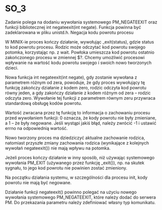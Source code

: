 # SO_3

Zadanie polega na dodaniu wywołania systemowego PM_NEGATEEXIT oraz funkcji bibliotecznej int negateexit(int negate). Funkcja powinna być zadeklarowana w pliku unistd.h.
Negacja kodu powrotu procesu

W MINIX-ie proces kończy działanie, wywołując _exit(status), gdzie status to kod powrotu procesu. Rodzic może odczytać kod powrotu swojego potomka, korzystając np. z wait. Powłoka umieszcza kod powrotu ostatnio zakończonego procesu w zmiennej $?. Chcemy umożliwić procesowi wpływanie na wartość kodu powrotu swojego i swoich nowo tworzonych dzieci.

Nowa funkcja int negateexit(int negate), gdy zostanie wywołana z parametrem różnym od zera, powoduje, że gdy proces wywołujący tę funkcję zakończy działanie z kodem zero, rodzic odczyta kod powrotu równy jeden, a gdy zakończy działanie z kodem różnym od zera – rodzic odczyta zero. Wywołanie tej funkcji z parametrem równym zeru przywraca standardową obsługę kodów powrotu.

Wartość zwracana przez tę funkcję to informacja o zachowaniu procesu przed wywołaniem funkcji: 0 oznacza, że kody powrotu nie były zmieniane, a 1 – że były negowane. Jeśli wystąpi jakiś błąd, należy zwrócić -1 i ustawić errno na odpowiednią wartość.

Nowo tworzony proces ma dziedziczyć aktualne zachowanie rodzica, natomiast przyszłe zmiany zachowania rodzica (wynikające z kolejnych wywołań negateexit()) nie mają wpływu na potomka.

Jeżeli proces kończy działanie w inny sposób, niż używając systemowego wywołania PM_EXIT (używanego przez funkcję _exit()), np. na skutek sygnału, to jego kod powrotu nie powinien zostać zmieniony.

Na początku działania systemu, w szczególności dla procesu init, kody powrotu nie mają być negowane.

Działanie funkcji negateexit() powinno polegać na użyciu nowego wywołania systemowego PM_NEGATEEXIT, które należy dodać do serwera PM. Do przekazania parametru należy zdefiniować własny typ komunikatu.
